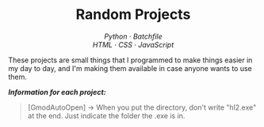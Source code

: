 <h1 align="center">
    Random Projects
</h1>

<p align="center">
    <i>Python · Batchfile</i><br>
    <i>HTML · CSS · JavaScript</i> 
</p>

These projects are small things that I programmed to make things easier in my day to day, and I'm making them available in case anyone wants to use them.

***Information for each project:***<br>
>[GmodAutoOpen] → When you put the directory, don't write "hl2.exe" at the end. Just indicate the folder the .exe is in.
